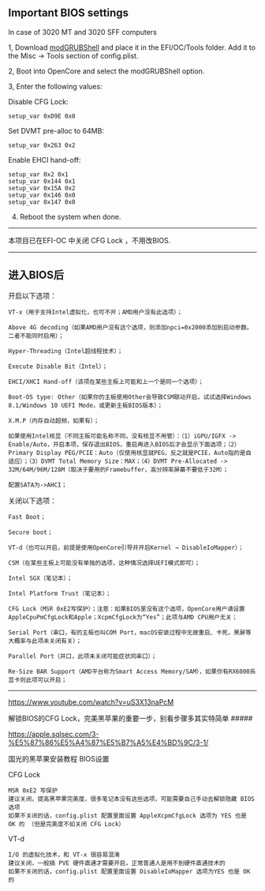 ## Important BIOS settings

In case of 3020 MT and 3020 SFF computers

1, Download [modGRUBShell](https://github.com/datasone/grub-mod-setup_var/releases) and place it in the EFI/OC/Tools folder. Add it to the Misc → Tools section of config.plist.

2, Boot into OpenCore and select the modGRUBShell option.

3, Enter the following values:

   Disable CFG Lock:

    setup_var 0xD9E 0x0
    
  Set DVMT pre-alloc to 64MB:

    setup_var 0x263 0x2
  Enable EHCI hand-off:

    setup_var 0x2 0x1
    setup_var 0x144 0x1
    setup_var 0x15A 0x2
    setup_var 0x146 0x0
    setup_var 0x147 0x0
4. Reboot the system when done.


-------------------------------------------

本项目已在EFI-OC 中关闭 CFG Lock ，不用改BIOS.


--------------------------------------------------

## 进入BIOS后 

开启以下选项：

    VT-x（用于支持Intel虚拟化，也可不开；AMD用户没有此选项）；

    Above 4G decoding（如果AMD用户没有这个选项，则添加npci=0x2000添加到启动参数。二者不能同时启用）；

    Hyper-Threading（Intel超线程技术）；

    Execute Disable Bit（Intel）；

    EHCI/XHCI Hand-off（该项在某些主板上可能和上一个是同一个选项）；

    Boot-OS type: Other（如果你的主板使用Other会导致CSM联动开启，试试选择Windows 8.1/Windows 10 UEFI Mode，或更新主板BIOS版本）；

    X.M.P（内存自动超频，如果有）；

    如果使用Intel核显（不同主板可能名称不同，没有核显不用管）：（1）iGPU/IGFX -> Enable/Auto，开启本项，保存退出BIOS，重启再进入BIOS后才会显示下面选项；（2）Primary Display PEG/PCIE：Auto（仅使用核显就PEG，反之就是PCIE，Auto指的是自适应）；（3）DVMT Total Memory Size：MAX；（4）DVMT Pre-Allocated -> 32M/64M/96M/128M（取决于要用的Framebuffer，高分辨率屏幕不要低于32M）；

    配置SATA为->AHCI；

关闭以下选项：

    Fast Boot；

    Secure boot；

    VT-d（也可以开启，前提是使用OpenCore引导并开启Kernel → DisableIoMapper）；

    CSM（在某些主板上可能没有单独的选项，这种情况选择UEFI模式即可）；

    Intel SGX（笔记本）；

    Intel Platform Trust（笔记本）；

    CFG Lock（MSR 0xE2写保护）；注意：如果BIOS里没有这个选项，OpenCore用户请设置AppleCpuPmCfgLock和Apple；XcpmCfgLock为“Yes”；此项与AMD CPU用户无关；

    Serial Port（串口，有的主板也叫COM Port，macOS安装过程中无故重启、卡死，黑屏等大概率与此项未关闭有关）；

    Parallel Port（并口，此项未关闭可能症状同串口）；

    Re-Size BAR Support（AMD平台称为Smart Access Memory/SAM），如果你有RX6000系显卡则此项可以开启； 

-----------------------------------------------

https://www.youtube.com/watch?v=uS3X13naPcM

解锁BIOS的CFG Lock，完美黑苹果的重要一步，别看步骤多其实特简单   #####



https://apple.sqlsec.com/3-%E5%87%86%E5%A4%87%E5%B7%A5%E4%BD%9C/3-1/

国光的黑苹果安装教程  BIOS设置

CFG Lock

    MSR 0xE2 写保护
    建议关闭，提高黑苹果完美度，很多笔记本没有这些选项，可能需要自己手动去解锁隐藏 BIOS 选项
    如果不关闭的话，config.plist 配置里面设置 AppleXcpmCfgLock 选项为 YES 也是 OK 的 （但是完美度不如关闭 CFG Lock）

VT-d

    I/O 的虚拟化技术，和 VT-x 很容易混淆
    建议关闭，一般搞 PVE 硬件直通才需要开启，正常普通人是用不到硬件直通技术的
    如果不关闭的话，config.plist 配置里面设置 DisableIoMapper 选项为YES 也是 OK 的



